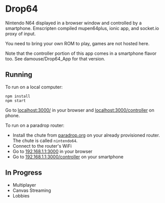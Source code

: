 # Drop64

Nintendo N64 displayed in a browser window and controlled by a smartphone. Emscripten compiled mupen64plus, ionic app, and socket.io proxy of input. 

You need to bring your own ROM to play, games are not hosted here. 

Note that the controller portion of this app comes in a smartphone flavor too. See damouse/Drop64_App for that version.

## Running

To run on a local computer:

```
npm install
npm start 
```

Go to [localhost:3000/](http://localhost:3000) in your browser and [localhost:3000/controller](http://localhost:3000/controller) on phone. 

To run on a paradrop router:

- Install the chute from [paradrop.org](http://paradrop.org) on your already provisioned router. The chute is called `nintendo64`.
- Connect to the router's WiFi
- Go to [192.168.1.1:3000](http://192.168.1.1:3000) in your browser
- Go to [192.168.1.1:3000/controller](http://192.168.1.1:3000/controller) on your smartphone

## In Progress

- Multiplayer
- Canvas Streaming 
- Lobbies
